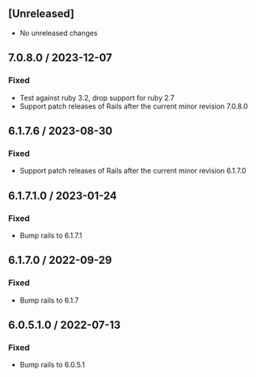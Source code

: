 ## [Unreleased]
* No unreleased changes

## 7.0.8.0 / 2023-12-07
### Fixed
* Test against ruby 3.2, drop support for ruby 2.7
* Support patch releases of Rails after the current minor revision 7.0.8.0

## 6.1.7.6 / 2023-08-30
### Fixed
* Support patch releases of Rails after the current minor revision 6.1.7.0

## 6.1.7.1.0 / 2023-01-24
### Fixed
* Bump rails to 6.1.7.1

## 6.1.7.0 / 2022-09-29
### Fixed
* Bump rails to 6.1.7

## 6.0.5.1.0 / 2022-07-13
### Fixed
* Bump rails to 6.0.5.1
